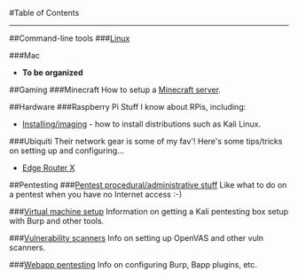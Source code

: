 #Table of Contents

---

##Command-line tools
###[Linux](cmdline/linux/linux.md)
 
###Mac
* **To be organized**

##Gaming
###Minecraft
How to setup a [Minecraft server](gaming/minecraft.md).

##Hardware
###Raspberry Pi
Stuff I know about RPis, including:

* [Installing/imaging](hardware/raspberrypi/installing-imaging.md) - how to install distributions such as Kali Linux.

###Ubiquiti 
Their network gear is some of my fav'! Here's some tips/tricks on setting up and configuring...

* [Edge Router X](hardware/ubiquiti/edgerouterx/erx.md)

##Pentesting
###[Pentest procedural/administrative stuff](pentesting/admin/index.md)
Like what to do on a pentest when you have no Internet access :-)

###[Virtual machine setup](pentesting//vm-setup/vm-setup.md)
Information on getting a Kali pentesting box setup with Burp and other tools.


###[Vulnerability scanners](pentesting/vulnerability-scanners/index.md) 
Info on setting up OpenVAS and other vuln scanners.

###[Webapp pentesting](pentesting/webapp/index.md)
Info on configuring Burp, Bapp plugins, etc.

